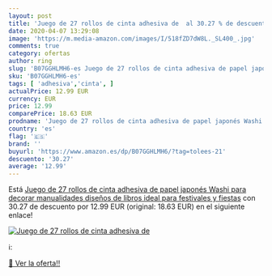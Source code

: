 ```yaml
---
layout: post
title: 'Juego de 27 rollos de cinta adhesiva de  al 30.27 % de descuento'
date: 2020-04-07 13:29:08
image: 'https://m.media-amazon.com/images/I/518fZD7dW8L._SL400_.jpg'
comments: true
category: ofertas
author: ring
slug: 'B07GGHLMH6-es Juego de 27 rollos de cinta adhesiva de papel japonés...'
sku: 'B07GGHLMH6-es'
tags: [ 'adhesiva','cinta', ]
actualPrice: 12.99 EUR
currency: EUR
price: 12.99
comparePrice: 18.63 EUR
prodname: 'Juego de 27 rollos de cinta adhesiva de papel japonés Washi para decorar manualidades  diseños de libros  ideal para festivales y fiestas'
country: 'es'
flag: '🇪🇸'
brand: ''
buyurl: 'https://www.amazon.es/dp/B07GGHLMH6/?tag=tolees-21'
descuento: '30.27'
average: '12.99'
---
```


Está [Juego de 27 rollos de cinta adhesiva de papel japonés Washi para decorar manualidades  diseños de libros  ideal para festivales y fiestas](https://www.amazon.es/dp/B07GGHLMH6/?tag=tolees-21) con 30.27 de descuento por 12.99 EUR (original: 18.63 EUR) en el siguiente enlace!

[![Juego de 27 rollos de cinta adhesiva de ](https://m.media-amazon.com/images/I/518fZD7dW8L._SL400_.jpg)](https://www.amazon.es/dp/B07GGHLMH6/?tag=tolees-21)

ℹ️:


[🛒 Ver la oferta!!](https://www.amazon.es/dp/B07GGHLMH6/?tag=tolees-21)
